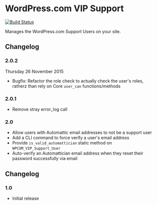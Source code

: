 # WordPress.com VIP Support

[![Build Status](https://magnum.travis-ci.com/Automattic/vipv2-support.svg?token=saKYXPvcnyNUH8ChL4di&branch=master)](https://magnum.travis-ci.com/Automattic/vipv2-support)

Manages the WordPress.com Support Users on your site.

## Changelog

### 2.0.2

Thursday 26 November 2015

* Bugfix: Refactor the role check to actually check the user's roles, ratherz than rely on Core `user_can` functions/methods

### 2.0.1

* Remove stray error_log call

### 2.0

* Allow users with Automattic email addresses to not be a support user
* Add a CLI command to force verify a user's email address
* Provide `is_valid_automattician` static method on `WPCOM_VIP_Support_User`
* Auto-verify an Automattician email address when they reset their password successfully via email

## Changelog

### 1.0

* Initial release
